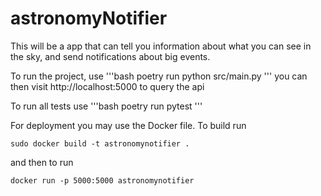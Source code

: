 # astronomyNotifier
This will be a app that can tell you information about what you can see in the sky, and send notifications about big events. 


To run the project, use 
'''bash
poetry run python src/main.py
'''
you can then visit http://localhost:5000 to query the api


To run all tests use
'''bash
poetry run pytest
'''

For deployment you may use the Docker file. To build run

```
sudo docker build -t astronomynotifier .
```

and then to run
```
docker run -p 5000:5000 astronomynotifier
```

